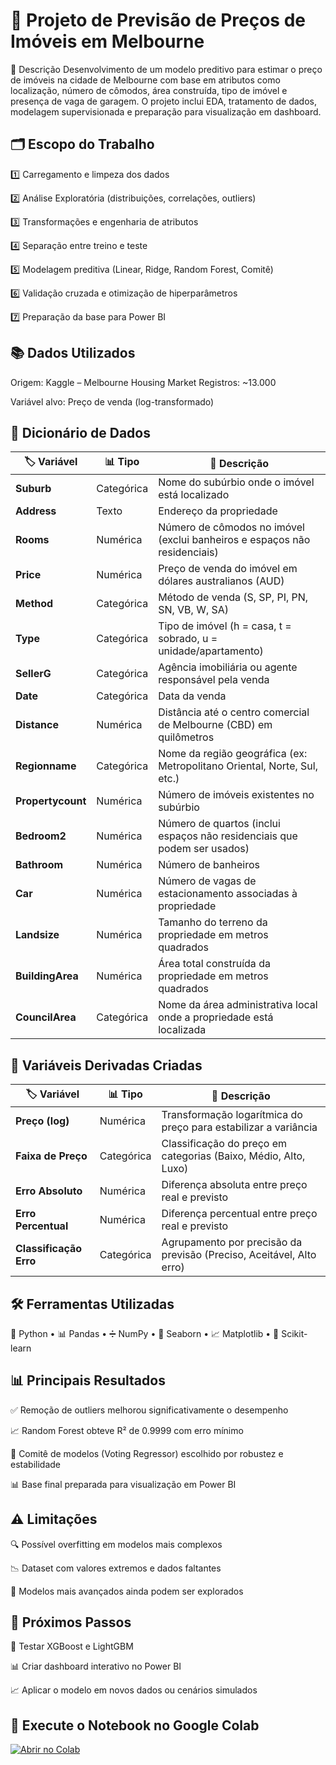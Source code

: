 # 🏡 Projeto de Previsão de Preços de Imóveis em Melbourne
📌 Descrição Desenvolvimento de um modelo preditivo para estimar o preço de imóveis na cidade de Melbourne com base em atributos como localização, número de cômodos, área construída, tipo de imóvel e presença de vaga de garagem. O projeto inclui EDA, tratamento de dados, modelagem supervisionada e preparação para visualização em dashboard.

## 🗂️ Escopo do Trabalho
1️⃣ Carregamento e limpeza dos dados

2️⃣ Análise Exploratória (distribuições, correlações, outliers) 

3️⃣ Transformações e engenharia de atributos 

4️⃣ Separação entre treino e teste 

5️⃣ Modelagem preditiva (Linear, Ridge, Random Forest, Comitê) 

6️⃣ Validação cruzada e otimização de hiperparâmetros 

7️⃣ Preparação da base para Power BI


## 📚 Dados Utilizados

Origem: Kaggle – Melbourne Housing Market Registros: ~13.000 

Variável alvo: Preço de venda (log-transformado)

## 📖 Dicionário de Dados

| 🏷️ Variável       | 📊 Tipo      | 📝 Descrição                                                                 |
|-------------------|-------------|------------------------------------------------------------------------------|
| **Suburb**        | Categórica  | Nome do subúrbio onde o imóvel está localizado                              |
| **Address**       | Texto       | Endereço da propriedade                                                      |
| **Rooms**         | Numérica    | Número de cômodos no imóvel (exclui banheiros e espaços não residenciais)   |
| **Price**         | Numérica    | Preço de venda do imóvel em dólares australianos (AUD)                      |
| **Method**        | Categórica  | Método de venda (S, SP, PI, PN, SN, VB, W, SA)                               |
| **Type**          | Categórica  | Tipo de imóvel (h = casa, t = sobrado, u = unidade/apartamento)             |
| **SellerG**       | Categórica  | Agência imobiliária ou agente responsável pela venda                         |
| **Date**          | Categórica  | Data da venda                                                                |
| **Distance**      | Numérica    | Distância até o centro comercial de Melbourne (CBD) em quilômetros          |
| **Regionname**    | Categórica  | Nome da região geográfica (ex: Metropolitano Oriental, Norte, Sul, etc.)    |
| **Propertycount** | Numérica    | Número de imóveis existentes no subúrbio                                    |
| **Bedroom2**      | Numérica    | Número de quartos (inclui espaços não residenciais que podem ser usados)    |
| **Bathroom**      | Numérica    | Número de banheiros                                                          |
| **Car**           | Numérica    | Número de vagas de estacionamento associadas à propriedade                  |
| **Landsize**      | Numérica    | Tamanho do terreno da propriedade em metros quadrados                       |
| **BuildingArea**  | Numérica    | Área total construída da propriedade em metros quadrados                    |
| **CouncilArea**   | Categórica  | Nome da área administrativa local onde a propriedade está localizada        |



## 🧪 Variáveis Derivadas Criadas

| 🏷️ Variável           | 📊 Tipo      | 📝 Descrição                                                                 |
|------------------------|-------------|------------------------------------------------------------------------------|
| **Preço (log)**        | Numérica    | Transformação logarítmica do preço para estabilizar a variância             |
| **Faixa de Preço**     | Categórica  | Classificação do preço em categorias (Baixo, Médio, Alto, Luxo)             |
| **Erro Absoluto**      | Numérica    | Diferença absoluta entre preço real e previsto                              |
| **Erro Percentual**    | Numérica    | Diferença percentual entre preço real e previsto                            |
| **Classificação Erro** | Categórica  | Agrupamento por precisão da previsão (Preciso, Aceitável, Alto erro)        |



## 🛠️ Ferramentas Utilizadas

🐍 Python • 📊 Pandas • ➗ NumPy • 🎨 Seaborn • 📈 Matplotlib • 🤖 Scikit-learn <br>



## 📊 Principais Resultados

✅ Remoção de outliers melhorou significativamente o desempenho 

📈 Random Forest obteve R² de 0.9999 com erro mínimo 

🤝 Comitê de modelos (Voting Regressor) escolhido por robustez e estabilidade 

📊 Base final preparada para visualização em Power BI



## ⚠️ Limitações
🔍 Possível overfitting em modelos mais complexos 

📉 Dataset com valores extremos e dados faltantes 

🧠 Modelos mais avançados ainda podem ser explorados

## 🔎 Próximos Passos
🚀 Testar XGBoost e LightGBM 

📊 Criar dashboard interativo no Power BI 

📈 Aplicar o modelo em novos dados ou cenários simulados



## 🚀 Execute o Notebook no Google Colab
[![Abrir no Colab](https://colab.research.google.com/assets/colab-badge.svg)](https://colab.research.google.com/github/HuriAnn/mvp_riscos_financeiros/blob/main/MVP_An%C3%A1lise_Riscos_Financeiros.ipynb)
